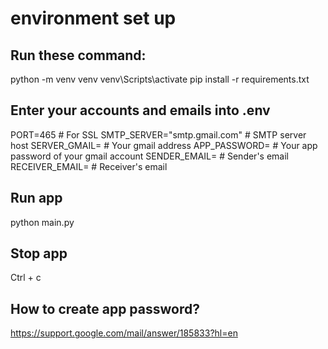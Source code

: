 # environment set up
## Run these command:
python -m venv venv
venv\Scripts\activate
pip install -r requirements.txt

## Enter your accounts and emails into .env
PORT=465                            # For SSL
SMTP_SERVER="smtp.gmail.com"        # SMTP server host
SERVER_GMAIL=                       # Your gmail address
APP_PASSWORD=                       # Your app password of your gmail account
SENDER_EMAIL=                       # Sender's email
RECEIVER_EMAIL=                     # Receiver's email

## Run app
python main.py

## Stop app
Ctrl + c

## How to create app password?
https://support.google.com/mail/answer/185833?hl=en